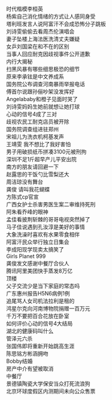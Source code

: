时代楷模李桓英  
杨紫自己消化情绪的方式让人感同身受  
塔利班发言人说阿富汗不会成恐怖分子跳板  
刘诗雯偷偷去看周杰伦演唱会  
妻子坠楼上海法医洗清丈夫嫌疑  
女乒刘国梁在和不在的区别  
当事人回应耐克因歧视事件公开道歉  
内行大揭秘  
扫黑风暴有哪些细思极恐的细节  
原来李承铉是中文养成系  
国务院公布调查河南暴雨举报电话  
傅首尔说跟孙俪吵架没发挥好  
Angelababy和橙子见面时哭了  
刘诗雯妈妈生她前就想让她打球  
心动的信号4成了三对  
歧视农民工耐克店员被开除  
国务院调查组进驻郑州  
宋祖儿为洗衣机柯基发声  
王靖雯 我不想比了我好害怕  
男子用破损纸币拼凑3100元被刑拘  
深圳不足1斤超早产儿平安出院  
南方的朋友请回避一下  
赵露思的干饭勺比雪梨还大  
周洁琼没有舞台  
龚俊 请叫我花蝴蝶  
方陈式cp官宣  
广西女护士杀害男医生案二审维持死刑  
阿朱看乔峰的眼神  
孟佳看披荆斩棘的哥哥电视突然掉了  
马子佳说遇到孔汝淳是美好的事情  
大象洗澡时喜欢有水果零食相伴  
阿富汗民众举行独立日集会  
李成阳现学现卖太搞笑了  
Girls Planet 999  
龚俊发文感谢中餐厅合伙人  
腾讯阿里美团快手蒸发8万亿  
顶楼  
父子交流少是当下家庭的常态吗  
广东惠州报告H5N6病例1例  
追尾骂人女司机法拉利是租的  
鸿星尔克向河南博物院捐赠一百万元  
千万不要把百合花放在卧室  
如何评价心动的信号4大结局  
湖北的健康码叫什么  
管泽元六杀  
张国伟即将重新开始跳高生涯  
陈思铭方彬涵拥吻  
Bobby结婚  
房产中介有望被取消  
中餐厅  
景德镇陶瓷大学保安当众打死流浪狗  
北京环球度假区内测期间未向公众售票  

